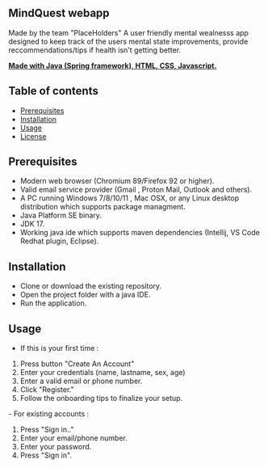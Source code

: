 ## MindQuest webapp
Made by the team "PlaceHolders"
A user friendly mental wealnesss app designed to keep track of the users mental state improvements, provide reccommendations/tips if health isn't getting better.

<p style="text-decoration:underline"><strong>Made with Java (Spring framework), HTML, CSS, Javascript.</strong></p>

## Table of contents
- [Prerequisites](https://github.com/GerbalMarius/Placeholders/edit/main/README.md#prerequisites)
- [Installation](https://github.com/GerbalMarius/Placeholders/edit/main/README.md#installation)
- [Usage](https://github.com/GerbalMarius/Placeholders/edit/main/README.md#usage)
- [License](https://github.com/GerbalMarius/Placeholders?tab=MIT-1-ov-file)

## Prerequisites 
- Modern web browser (Chromium 89/Firefox 92 or higher).
- Valid email service provider (Gmail , Proton Mail, Outlook and others).
- A PC running Windows 7/8/10/11 , Mac OSX, or any Linux desktop distribution which supports package managment.
- Java Platform SE binary.
- JDK 17.
- Working java ide which supports maven dependencies (Intellij, VS Code Redhat plugin, Eclipse).


## Installation
- Clone or download the existing repository.
- Open the project folder with a java IDE.
- Run the application.

## Usage
- If this is your first time :
<ol>
  <li>Press button "Create An Account"</li>
  <li>Enter your credentials (name, lastname, sex, age)</li>
  <li>Enter a valid email or phone number.</li>
  <li>Click "Register."</li>
  <li>Follow the onboarding tips to finalize your setup.</li>
</ol>
- For existing accounts : 
<ol>
  <li>Press "Sign in.."</li>
  <li>Enter your email/phone number.</li>
  <li>Enter your password.</li>
  <li>Press "Sign in".</li>
</ol>
